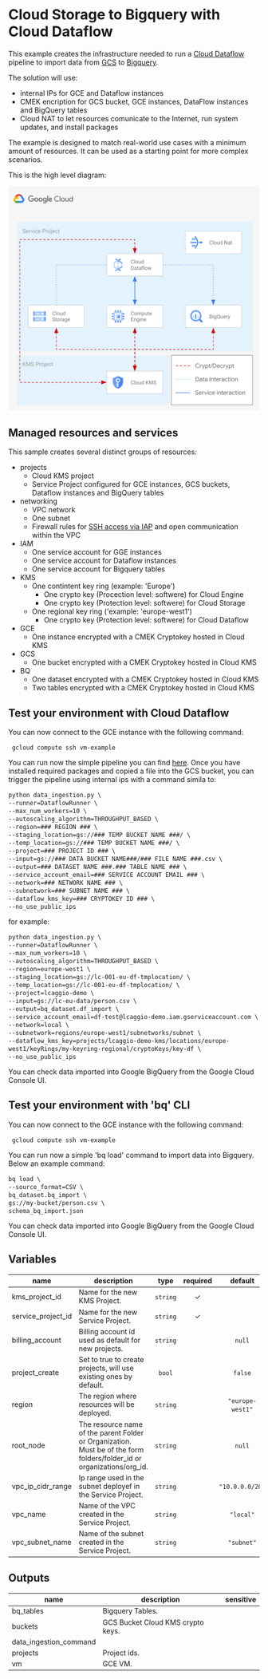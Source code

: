 # Cloud Storage to Bigquery with Cloud Dataflow

This example creates the infrastructure needed to run a [Cloud Dataflow](https://cloud.google.com/dataflow) pipeline to import data from [GCS](https://cloud.google.com/storage) to [Bigquery](https://cloud.google.com/bigquery).

The solution will use:
 - internal IPs for GCE and Dataflow instances
 - CMEK encription for GCS bucket, GCE instances, DataFlow instances and BigQuery tables
 - Cloud NAT to let resources comunicate to the Internet, run system updates, and install packages
 
The example is designed to match real-world use cases with a minimum amount of resources. It can be used as a starting point for more complex scenarios.

This is the high level diagram:

![GCS to Biquery High-level diagram](diagram.png "GCS to Biquery High-level diagram")

## Managed resources and services

This sample creates several distinct groups of resources:

- projects
  - Cloud KMS project
  - Service Project configured for GCE instances, GCS buckets, Dataflow instances and BigQuery tables
- networking
  - VPC network
  - One subnet
  - Firewall rules for [SSH access via IAP](https://cloud.google.com/iap/docs/using-tcp-forwarding) and open communication within the VPC
- IAM
  - One service account for GGE instances
  - One service account for Dataflow instances
  - One service account for Bigquery tables
- KMS
  - One contintent key ring (example: 'Europe')
    - One crypto key (Procection level: softwere) for Cloud Engine
    - One crypto key (Protection level: softwere) for Cloud Storage
  - One regional key ring ('example: 'europe-west1')
    - One crypto key (Protection level: softwere) for Cloud Dataflow
- GCE
  - One instance encrypted with a CMEK Cryptokey hosted in Cloud KMS
- GCS
  - One bucket encrypted with a CMEK Cryptokey hosted in Cloud KMS
- BQ
  - One dataset encrypted with a CMEK Cryptokey hosted in Cloud KMS
  - Two tables encrypted with a CMEK Cryptokey hosted in Cloud KMS

## Test your environment with Cloud Dataflow
You can now connect to the GCE instance with the following command:

```hcl
 gcloud compute ssh vm-example
```

You can run now the simple pipeline you can find [here](./scripts/data_ingestion/). Once you have installed required packages and copied a file into the GCS bucket, you can trigger the pipeline using internal ips with a command simila to:

```hcl
python data_ingestion.py \
--runner=DataflowRunner \
--max_num_workers=10 \
--autoscaling_algorithm=THROUGHPUT_BASED \
--region=### REGION ### \
--staging_location=gs://### TEMP BUCKET NAME ###/ \
--temp_location=gs://### TEMP BUCKET NAME ###/ \
--project=### PROJECT ID ### \
--input=gs://### DATA BUCKET NAME###/### FILE NAME ###.csv \
--output=### DATASET NAME ###.### TABLE NAME ### \
--service_account_email=### SERVICE ACCOUNT EMAIL ### \
--network=### NETWORK NAME ### \
--subnetwork=### SUBNET NAME ### \
--dataflow_kms_key=### CRYPTOKEY ID ### \
--no_use_public_ips
```

for example:

```hcl
python data_ingestion.py \
--runner=DataflowRunner \
--max_num_workers=10 \
--autoscaling_algorithm=THROUGHPUT_BASED \
--region=europe-west1 \
--staging_location=gs://lc-001-eu-df-tmplocation/ \
--temp_location=gs://lc-001-eu-df-tmplocation/ \
--project=lcaggio-demo \
--input=gs://lc-eu-data/person.csv \
--output=bq_dataset.df_import \
--service_account_email=df-test@lcaggio-demo.iam.gserviceaccount.com \
--network=local \
--subnetwork=regions/europe-west1/subnetworks/subnet \
--dataflow_kms_key=projects/lcaggio-demo-kms/locations/europe-west1/keyRings/my-keyring-regional/cryptoKeys/key-df \
--no_use_public_ips
```

You can check data imported into Google BigQuery from the Google Cloud Console UI.

## Test your environment with 'bq' CLI
You can now connect to the GCE instance with the following command:

```hcl
 gcloud compute ssh vm-example
```

You can run now a simple 'bq load' command to import data into Bigquery. Below an example command:

```hcl
bq load \
--source_format=CSV \
bq_dataset.bq_import \
gs://my-bucket/person.csv \
schema_bq_import.json
```

You can check data imported into Google BigQuery from the Google Cloud Console UI.



<!-- BEGIN TFDOC -->

## Variables

| name | description | type | required | default |
|---|---|:---:|:---:|:---:|
| kms_project_id | Name for the new KMS Project. | <code>string</code> | ✓ |  |
| service_project_id | Name for the new Service Project. | <code>string</code> | ✓ |  |
| billing_account | Billing account id used as default for new projects. | <code>string</code> |  | <code>null</code> |
| project_create | Set to true to create projects, will use existing ones by default. | <code>bool</code> |  | <code>false</code> |
| region | The region where resources will be deployed. | <code>string</code> |  | <code>&#34;europe-west1&#34;</code> |
| root_node | The resource name of the parent Folder or Organization. Must be of the form folders/folder_id or organizations/org_id. | <code>string</code> |  | <code>null</code> |
| vpc_ip_cidr_range | Ip range used in the subnet deployef in the Service Project. | <code>string</code> |  | <code>&#34;10.0.0.0&#47;20&#34;</code> |
| vpc_name | Name of the VPC created in the Service Project. | <code>string</code> |  | <code>&#34;local&#34;</code> |
| vpc_subnet_name | Name of the subnet created in the Service Project. | <code>string</code> |  | <code>&#34;subnet&#34;</code> |

## Outputs

| name | description | sensitive |
|---|---|:---:|
| bq_tables | Bigquery Tables. |  |
| buckets | GCS Bucket Cloud KMS crypto keys. |  |
| data_ingestion_command |  |  |
| projects | Project ids. |  |
| vm | GCE VM. |  |

<!-- END TFDOC -->


